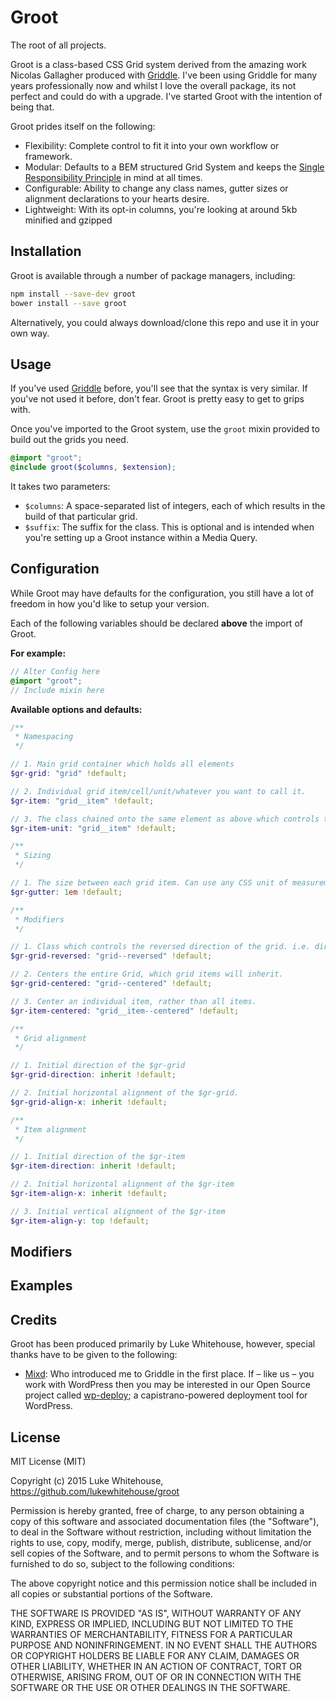 # Groot
The root of all projects.

Groot is a class-based CSS Grid system derived from the amazing work Nicolas Gallagher produced with [Griddle](https://github.com/necolas/griddle). I've been using Griddle for many years professionally now and whilst I love the overall package, its not perfect and could do with a upgrade. I've started Groot with the intention of being that.

Groot prides itself on the following:

- Flexibility: Complete control to fit it into your own workflow or framework.
- Modular: Defaults to a BEM structured Grid System and keeps the [Single Responsibility Principle](https://en.wikipedia.org/wiki/Single_responsibility_principle) in mind at all times.
- Configurable: Ability to change any class names, gutter sizes or alignment declarations to your hearts desire.
- Lightweight: With its opt-in columns, you're looking at around 5kb minified and gzipped

## Installation

Groot is available through a number of package managers, including:

```sh
npm install --save-dev groot
bower install --save groot
```

Alternatively, you could always download/clone this repo and use it in your own way.

## Usage

If you've used [Griddle](https://github.com/necolas/griddle) before, you'll see that the syntax is very similar. If you've not used it before, don't fear. Groot is pretty easy to get to grips with.

Once you've imported to the Groot system, use the `groot` mixin provided to build out the grids you need.

```scss
@import "groot";
@include groot($columns, $extension);
```

It takes two parameters:

- `$columns`: A space-separated list of integers, each of which results in the build of that particular grid.
- `$suffix`: The suffix for the class. This is optional and is intended when you're setting up a Groot instance within a Media Query.


## Configuration
While Groot may have defaults for the configuration, you still have a lot of freedom in how you'd like to setup your version.

Each of the following variables should be declared **above** the import of Groot.

**For example:**

```scss
// Alter Config here
@import "groot";
// Include mixin here
```

**Available options and defaults:**

```scss
/**
 * Namespacing
 */

// 1. Main grid container which holds all elements
$gr-grid: "grid" !default;

// 2. Individual grid item/cell/unit/whatever you want to call it.
$gr-item: "grid__item" !default;

// 3. The class chained onto the same element as above which controls the sizing.
$gr-item-unit: "grid__item" !default;

/**
 * Sizing
 */

// 1. The size between each grid item. Can use any CSS unit of measurement.
$gr-gutter: 1em !default;

/**
 * Modifiers
 */

// 1. Class which controls the reversed direction of the grid. i.e. direction: rtl;
$gr-grid-reversed: "grid--reversed" !default;

// 2. Centers the entire Grid, which grid items will inherit.
$gr-grid-centered: "grid--centered" !default;

// 3. Center an individual item, rather than all items.
$gr-item-centered: "grid__item--centered" !default;

/**
 * Grid alignment
 */

// 1. Initial direction of the $gr-grid
$gr-grid-direction: inherit !default;

// 2. Initial horizontal alignment of the $gr-grid.
$gr-grid-align-x: inherit !default;

/**
 * Item alignment
 */

// 1. Initial direction of the $gr-item
$gr-item-direction: inherit !default;

// 2. Initial horizontal alignment of the $gr-item
$gr-item-align-x: inherit !default;

// 3. Initial vertical alignment of the $gr-item
$gr-item-align-y: top !default;
```

## Modifiers


## Examples


## Credits

Groot has been produced primarily by Luke Whitehouse, however, special thanks have to be given to the following:
- [Mixd](http://mixd.co.uk): Who introduced me to Griddle in the first place. If – like us – you work with WordPress then you may be interested in our Open Source project called [wp-deploy](https://github.com/Mixd/wp-deploy); a capistrano-powered deployment tool for WordPress.

## License

MIT License (MIT)

Copyright (c) 2015 Luke Whitehouse, https://github.com/lukewhitehouse/groot

Permission is hereby granted, free of charge, to any person obtaining a copy of this software and associated documentation files (the "Software"), to deal in the Software without restriction, including without limitation the rights to use, copy, modify, merge, publish, distribute, sublicense, and/or sell copies of the Software, and to permit persons to whom the Software is furnished to do so, subject to the following conditions:

The above copyright notice and this permission notice shall be included in all copies or substantial portions of the Software.

THE SOFTWARE IS PROVIDED "AS IS", WITHOUT WARRANTY OF ANY KIND, EXPRESS OR IMPLIED, INCLUDING BUT NOT LIMITED TO THE WARRANTIES OF MERCHANTABILITY, FITNESS FOR A PARTICULAR PURPOSE AND NONINFRINGEMENT. IN NO EVENT SHALL THE AUTHORS OR COPYRIGHT HOLDERS BE LIABLE FOR ANY CLAIM, DAMAGES OR OTHER LIABILITY, WHETHER IN AN ACTION OF CONTRACT, TORT OR OTHERWISE, ARISING FROM, OUT OF OR IN CONNECTION WITH THE SOFTWARE OR THE USE OR OTHER DEALINGS IN THE SOFTWARE.
